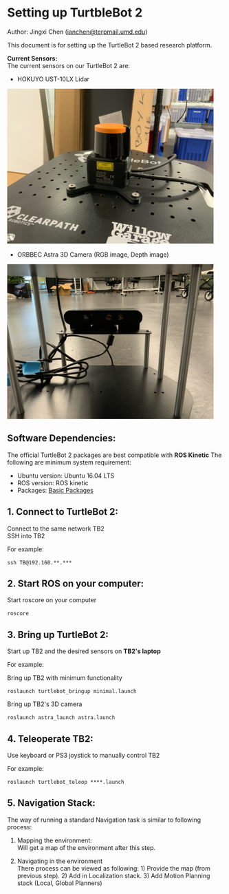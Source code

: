 # Setting up TurtbleBot 2
Author: Jingxi Chen (<ianchen@terpmail.umd.edu>)

This document is for setting up the TurtleBot 2 based research platform. 


**Current Sensors:** <br />
The current sensors on our TurtleBot 2 are: 
* HOKUYO UST-10LX Lidar 

 <img src="./imgs/Lidar.JPG" alt="Lidar" width="480"/>

<br />

* ORBBEC Astra 3D Camera (RGB image, Depth image) 

 <img src="./imgs/Cam.JPG" alt="cam" width="480"/>
 
## Software Dependencies: 
The official TurtleBot 2 packages are best compatible with **ROS Kinetic**
The following are minimum system requirement:
* Ubuntu version: Ubuntu 16.04 LTS
* ROS version: ROS kinetic
* Packages: [Basic Packages](http://irvlab.cs.umn.edu/turtlebot2/turtlebot-wiki)  

## 1. Connect to TurtleBot 2: 
Connect to the same network TB2 \
SSH into TB2

For example:

```
ssh TB@192.168.**.***
```

## 2. Start ROS on your computer: 
Start roscore on your computer
```
roscore
```

## 3. Bring up TurtleBot 2: 
Start up TB2 and the desired sensors on **TB2's laptop**

For example: 

Bring up TB2 with minimum functionality 
```
roslaunch turtlebot_bringup minimal.launch
```

Bring up TB2's 3D camera 
```
roslaunch astra_launch astra.launch
```

## 4. Teleoperate TB2: 
Use keyboard or PS3 joystick to manually control TB2

For example: 

```
roslaunch turtlebot_teleop ****.launch
```

## 5. Navigation Stack: 
The way of running a standard Navigation task is similar to following process:

1. Mapping the environment: \
Will get a map of the environment after this step. 

2. Navigating in the environment \
There process can be viewed as following: 1) Provide the map (from previous step). 2) Add in Localization stack. 3) Add Motion Planning stack (Local, Global Planners)



